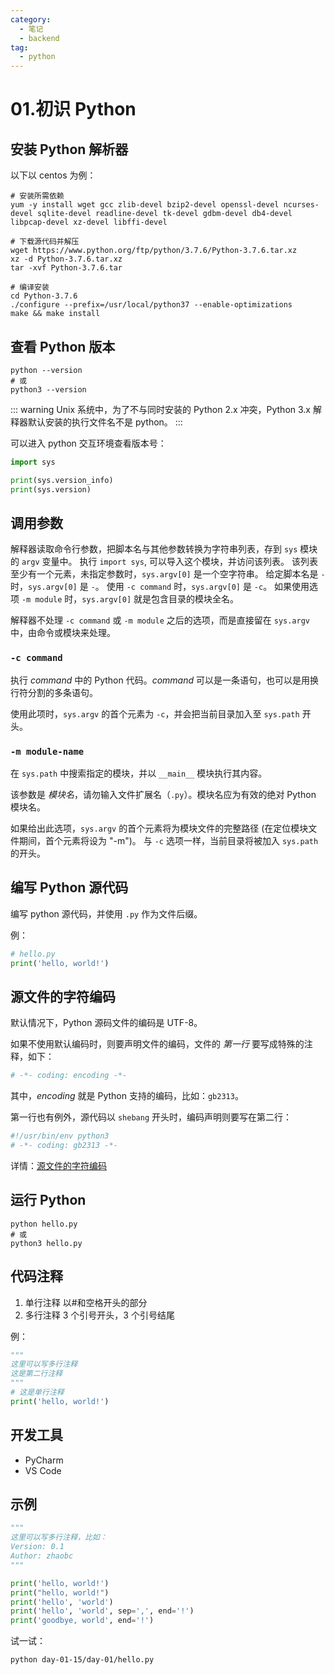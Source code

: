 ```yaml
---
category:
  - 笔记
  - backend
tag:
  - python
---
```


# 01.初识 Python

## 安装 Python 解析器

以下以 centos 为例：

```shell
# 安装所需依赖
yum -y install wget gcc zlib-devel bzip2-devel openssl-devel ncurses-devel sqlite-devel readline-devel tk-devel gdbm-devel db4-devel libpcap-devel xz-devel libffi-devel

# 下载源代码并解压
wget https://www.python.org/ftp/python/3.7.6/Python-3.7.6.tar.xz
xz -d Python-3.7.6.tar.xz
tar -xvf Python-3.7.6.tar

# 编译安装
cd Python-3.7.6
./configure --prefix=/usr/local/python37 --enable-optimizations
make && make install
```

## 查看 Python 版本

```shell
python --version
# 或
python3 --version
```

::: warning
Unix 系统中，为了不与同时安装的 Python 2.x 冲突，Python 3.x 解释器默认安装的执行文件名不是 python。
:::

可以进入 python 交互环境查看版本号：

```python
import sys

print(sys.version_info)
print(sys.version)
```

## 调用参数

解释器读取命令行参数，把脚本名与其他参数转换为字符串列表，存到 `sys` 模块的 `argv` 变量中。
执行 `import sys`, 可以导入这个模块，并访问该列表。
该列表至少有一个元素，未指定参数时，`sys.argv[0]` 是一个空字符串。
给定脚本名是 `-` 时，`sys.argv[0]` 是 `-`。
使用 `-c command` 时，`sys.argv[0]` 是 `-c`。
如果使用选项 `-m module` 时，`sys.argv[0]` 就是包含目录的模块全名。

解释器不处理 `-c command` 或 `-m module` 之后的选项，而是直接留在 `sys.argv` 中，由命令或模块来处理。

### `-c command`

执行 _command_ 中的 Python 代码。_command_ 可以是一条语句，也可以是用换行符分割的多条语句。

使用此项时，`sys.argv` 的首个元素为 `-c`，并会把当前目录加入至 `sys.path` 开头。

### `-m module-name`

在 `sys.path` 中搜索指定的模块，并以 `__main__` 模块执行其内容。

该参数是 _模块名_，请勿输入文件扩展名（`.py`）。模块名应为有效的绝对 Python 模块名。

如果给出此选项，`sys.argv` 的首个元素将为模块文件的完整路径 (在定位模块文件期间，首个元素将设为 "-m")。 与 `-c` 选项一样，当前目录将被加入 `sys.path`的开头。

## 编写 Python 源代码

编写 python 源代码，并使用 `.py` 作为文件后缀。

例：

```python
# hello.py
print('hello, world!')
```

## 源文件的字符编码

默认情况下，Python 源码文件的编码是 UTF-8。

如果不使用默认编码时，则要声明文件的编码，文件的 _第一行_ 要写成特殊的注释，如下：

```python
# -*- coding: encoding -*-
```

其中，_encoding_ 就是 Python 支持的编码，比如：`gb2313`。

第一行也有例外，源代码以 `shebang` 开头时，编码声明则要写在第二行：

```python
#!/usr/bin/env python3
# -*- coding: gb2313 -*-
```

详情：[源文件的字符编码](https://docs.python.org/zh-cn/3/tutorial/interpreter.html#source-code-encoding)

## 运行 Python

```shell
python hello.py
# 或
python3 hello.py
```

## 代码注释

1. 单行注释
   以#和空格开头的部分
2. 多行注释
   3 个引号开头，3 个引号结尾

例：

```python
"""
这里可以写多行注释
这是第二行注释
"""
# 这是单行注释
print('hello, world!')
```

## 开发工具

- PyCharm
- VS Code

## 示例

```python
"""
这里可以写多行注释，比如：
Version: 0.1
Author: zhaobc
"""

print('hello, world!')
print("hello, world!")
print('hello', 'world')
print('hello', 'world', sep=',', end='!')
print('goodbye, world', end='!')
```

试一试：

```shell
python day-01-15/day-01/hello.py
```

<Replit link="https://replit.com/@zhaobin/python-100-days#day-01-15/day-01/hello.py" />
